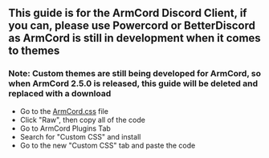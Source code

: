 ## This guide is for the ArmCord Discord Client, if you can, please use Powercord or BetterDiscord as ArmCord is still in development when it comes to themes
### Note: Custom themes are still being developed for ArmCord, so when ArmCord 2.5.0 is released, this guide will be deleted and replaced with a download
- Go to the [ArmCord.css](https://github.com/kckarnige/improved-ui/blob/master/ArmCord.css) file
- Click "Raw", then copy all of the code
- Go to ArmCord Plugins Tab
- Search for "Custom CSS" and install
- Go to the new "Custom CSS" tab and paste the code
